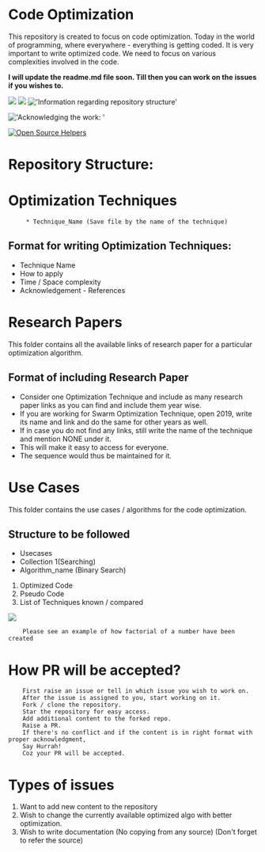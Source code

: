 # Code Optimization
This repository is created to focus on code optimization. Today in the world of programming, where everywhere - everything is getting coded. It is very important to write optimized code. We need to focus on various complexities involved in the code.


<b>I will update the readme.md file soon. Till then you can work on the issues if you wishes to. </b>

![](https://img.shields.io/badge/status-ongoing-green)
![](https://img.shields.io/badge/languages%20allowed-No%20restriction-red)
!['Information regarding repository structure'](https://img.shields.io/badge/warning-strictly%20follow%20discrete%20structure-red)



!['Acknowledging the work: '](https://img.shields.io/badge/Compulsion-Mention%20reference-navy%20blue)

[![Open Source Helpers](https://www.codetriage.com/shahkv95/lilliputian-codes/badges/users.svg)](https://www.codetriage.com/shahkv95/lilliputian-codes)

# Repository Structure:

# Optimization Techniques
         * Technique_Name (Save file by the name of the technique)
                

## Format for writing Optimization Techniques: 
* Technique Name<br>
* How to apply<br> 
* Time / Space complexity<br>
* Acknowledgement - References

# Research Papers
This folder contains all the available links of research paper for a particular optimization algorithm. 

## Format of including Research Paper 
* Consider one Optimization Technique and include as many research paper links as you can find and include them year wise. <br>
* If you are working for Swarm Optimization Technique, open 2019, write its name and link and do the same for other years as well.<br>
* If in case you do not find any links, still write the name of the technique and mention NONE under it.<br>
* This will make it easy to access for everyone.<br>
* The sequence would thus be maintained for it.


# Use Cases
This folder contains the use cases / algorithms for the code optimization. 
## Structure to be followed
* Usecases 
* Collection 1(Searching) 
* Algorithm_name (Binary Search)
1) Optimized Code
2) Pseudo Code
3) List of Techniques known / compared

![](https://img.shields.io/badge/Reference-Factorial-orange)

        Please see an example of how factorial of a number have been created
        
        
 # How PR will be accepted?
        
        First raise an issue or tell in which issue you wish to work on.
        After the issue is assigned to you, start working on it.
        Fork / clone the repository. 
        Star the repository for easy access.
        Add additional content to the forked repo.
        Raise a PR.
        If there's no conflict and if the content is in right format with proper acknowledgment,
        Say Hurrah!
        Coz your PR will be accepted.
        
        
 # Types of issues

1) Want to add new content to the repository
2) Wish to change the currently available optimized algo with better optimization.
3) Wish to write documentation (No copying from any source) (Don't forget to refer the source)
